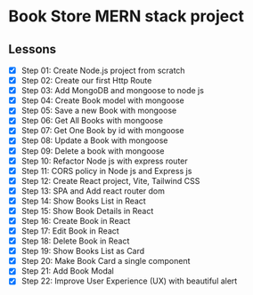 # Book Store MERN stack project

## Lessons

- [x] Step 01: Create Node.js project from scratch
- [x] Step 02: Create our first Http Route
- [x] Step 03: Add MongoDB and mongoose to node js
- [x] Step 04: Create Book model with mongoose
- [x] Step 05: Save a new Book with mongoose
- [x] Step 06: Get All Books with mongoose
- [x] Step 07: Get One Book by id with mongoose
- [x] Step 08: Update a Book with mongoose
- [x] Step 09: Delete a book with mongoose
- [x] Step 10: Refactor Node js with express router
- [x] Step 11: CORS policy in Node js and Express js
- [x] Step 12: Create React project, Vite, Tailwind CSS
- [x] Step 13: SPA and Add react router dom
- [x] Step 14: Show Books List in React
- [x] Step 15: Show Book Details in React
- [x] Step 16: Create Book in React
- [x] Step 17: Edit Book in React
- [x] Step 18: Delete Book in React
- [x] Step 19: Show Books List as Card
- [x] Step 20: Make Book Card a single component
- [x] Step 21: Add Book Modal
- [x] Step 22: Improve User Experience (UX) with beautiful alert
